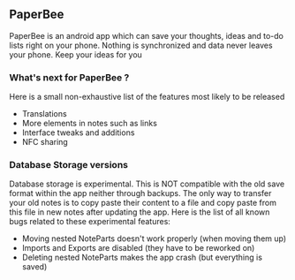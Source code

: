## PaperBee ##
PaperBee is an android app which can save your thoughts, ideas and to-do lists right on your phone.
Nothing is synchronized and data never leaves your phone. Keep your ideas for you

### What's next for PaperBee ? ###
Here is a small non-exhaustive list of the features most likely to be released
- Translations
- More elements in notes such as links
- Interface tweaks and additions
- NFC sharing

### Database Storage versions ###
Database storage is experimental. This is NOT compatible with the old save format within the app neither through backups. The only way to transfer your old notes is to copy paste their content to a file and copy paste from this file in new notes after updating the app. Here is the list of all known bugs related to these experimental features:
- Moving nested NoteParts doesn't work properly (when moving them up)
- Imports and Exports are disabled (they have to be reworked on)
- Deleting nested NoteParts makes the app crash (but everything is saved)